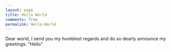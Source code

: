 ```yaml
---
layout: page
title: Hello World
comments: True
permalink: Hello-World
---
```

Dear world, I send you my humblest regards and do so dearly announce my
greetings: "Hello"
